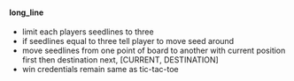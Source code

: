 #### long_line
* limit each players seedlines to three
* if seedlines equal to three tell player to move seed around
* move seedlines from one point of board to another with current position first then destination next, [CURRENT, DESTINATION]
* win credentials remain same as tic-tac-toe 
